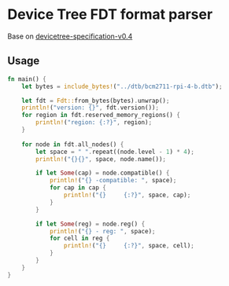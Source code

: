 # Device Tree FDT format parser

Base on [devicetree-specification-v0.4](https://github.com/devicetree-org/devicetree-specification/releases/download/v0.4/devicetree-specification-v0.4.pdf)

## Usage

```rust
fn main() {
    let bytes = include_bytes!("../dtb/bcm2711-rpi-4-b.dtb");

    let fdt = Fdt::from_bytes(bytes).unwrap();
    println!("version: {}", fdt.version());
    for region in fdt.reserved_memory_regions() {
        println!("region: {:?}", region);
    }
    
    for node in fdt.all_nodes() {
        let space = " ".repeat((node.level - 1) * 4);
        println!("{}{}", space, node.name());

        if let Some(cap) = node.compatible() {
            println!("{} -compatible: ", space);
            for cap in cap {
                println!("{}     {:?}", space, cap);
            }
        }

        if let Some(reg) = node.reg() {
            println!("{} - reg: ", space);
            for cell in reg {
                println!("{}     {:?}", space, cell);
            }
        }
    }
}

```
